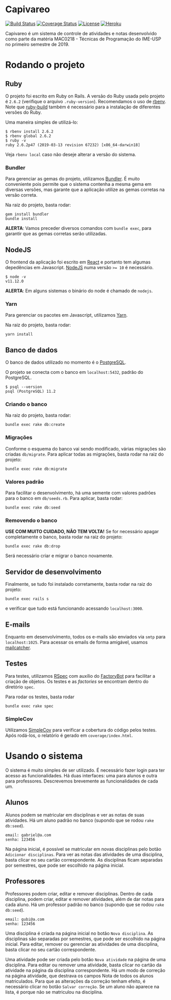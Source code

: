 # Capivareo

[![Build Status](https://travis-ci.org/gabrielrussoc/capivareo.svg?branch=master)](https://travis-ci.org/gabrielrussoc/capivareo)
[![Coverage Status](https://coveralls.io/repos/github/gabrielrussoc/capivareo/badge.svg?branch=master)](https://coveralls.io/github/gabrielrussoc/capivareo?branch=master)
[![License](http://img.shields.io/badge/license-MIT-blue.svg)](LICENSE)
[![Heroku](https://heroku-badge.herokuapp.com/?app=capivareo&style=flat&svg=1)](https://capivareo.herokuapp.com)

Capivareo é um sistema de controle de atividades e notas desenvolvido como parte da matéria MAC0218 - Técnicas de Programação do IME-USP no primeiro semestre de 2019.

# Rodando o projeto

## Ruby

O projeto foi escrito em Ruby on Rails. A versão do Ruby usada pelo projeto é `2.6.2` (verifique o arquivo `.ruby-version`). Recomendamos o uso de [rbenv](https://github.com/rbenv/rbenv). Note que [ruby-build](https://github.com/rbenv/ruby-build#readme) também é necessário para a instalação de diferentes versões do Ruby.

Uma maneira simples de utilizá-lo:

```
$ rbenv install 2.6.2
$ rbenv global 2.6.2
$ ruby -v
ruby 2.6.2p47 (2019-03-13 revision 67232) [x86_64-darwin18]
```

Veja `rbenv local` caso não deseje alterar a versão do sistema.

### Bundler

Para gerenciar as gemas do projeto, utilizamos [Bundler](https://bundler.io/). É muito conveniente pois permite que o sistema contenha a mesma gema em diversas versões, mas garante que a aplicação utilize as gemas corretas na versão correta.

Na raiz do projeto, basta rodar:

```
gem install bundler
bundle install
```

**ALERTA**: Vamos preceder diversos comandos com `bundle exec`, para garantir que as gemas corretas serão utilizadas.

## NodeJS

O frontend da aplicação foi escrito em [React](https://reactjs.org/) e portanto tem algumas depedências em Javascript. [NodeJS](https://nodejs.org/en) numa versão `>= 10` é necessário.

```
$ node -v
v11.12.0
```

**ALERTA**: Em alguns sistemas o binário do node é chamado de `nodejs`.

### Yarn

Para gerenciar os pacotes em Javascript, utilizamos [Yarn](https://yarnpkg.com/lang/en/).

Na raiz do projeto, basta rodar:

```
yarn install
```

## Banco de dados

O banco de dados utilizado no momento é o [PostgreSQL](https://www.postgresql.org/).

O projeto se conecta com o banco em `localhost:5432`, padrão do PostgreSQL.

```
$ psql --version
psql (PostgreSQL) 11.2
```

### Criando o banco

Na raiz do projeto, basta rodar:

```
bundle exec rake db:create
```

### Migrações

Conforme o esquema do banco vai sendo modificado, várias migrações são criadas `db/migrate`. Para aplicar todas as migrações, basta rodar na raiz do projeto:

```
bundle exec rake db:migrate
```

### Valores padrão

Para facilitar o desenvolvimento, há uma semente com valores padrões para o banco em `db/seeds.rb`. Para aplicar, basta rodar:

```
bundle exec rake db:seed
```

### Removendo o banco

**USE COM MUITO CUIDADO, NÃO TEM VOLTA!** Se for necessário apagar completamente o banco, basta rodar na raiz do projeto:

```
bundle exec rake db:drop
```

Será necessário criar e migrar o banco novamente.

## Servidor de desenvolvimento

Finalmente, se tudo foi instalado corretamente, basta rodar na raiz do projeto:

```
bundle exec rails s
```

e verificar que tudo está funcionando acessando `localhost:3000`.

## E-mails

Enquanto em desenvolvimento, todos os e-mails são enviados via `smtp` para `localhost:1025`. Para acessar os emails de forma amigável, usamos [mailcatcher](https://mailcatcher.me/).

## Testes

Para testes, utilizamos [RSpec](https://rspec.info/) com auxílio do [FactoryBot](https://github.com/thoughtbot/factory_bot) para facilitar a criação de objetos. Os testes e as *factories* se encontram dentro do diretório `spec`.

Para rodar os testes, basta rodar

```
bundle exec rake spec
```

### SimpleCov

Utilizamos [SimpleCov](https://github.com/colszowka/simplecov) para verificar a cobertura do código pelos testes. Após rodá-los, o relatório é gerado em `coverage/index.html`.

# Usando o sistema

O sistema é muito simples de ser utilizado. É necessário fazer login para ter acesso as funcionalidades. Há duas interfaces: uma para alunos e outra para professores. Descrevemos brevemente as funcionalidades de cada um.

## Alunos

Alunos podem se matricular em disciplinas e ver as notas de suas atividades. Há um aluno padrão no banco (supondo que se rodou `rake db:seed`).

```
email: gabriel@a.com
senha: 123456
```

Na página inicial, é possível se matricular em novas disciplinas pelo botão `Adicionar disciplinas`. Para ver as notas das atividades de uma disciplina, basta clicar no seu cartão correspondente. As disciplinas ficam separadas por semestres, que pode ser escolhido na página inicial.

## Professores

Professores podem criar, editar e remover disciplinas. Dentro de cada disciplina, podem criar, editar e remover atividades, além de dar notas para cada aluno. Há um professor padrão no banco (supondo que se rodou `rake db:seed`).

```
email: gubi@a.com
senha: 123456
```

Uma disciplina é criada na página inicial no botão `Nova disciplina`. As disciplinas são separadas por semestres, que pode ser escolhido na página inicial. Para editar, remover ou gerenciar as atividades de uma disciplina, basta clicar no seu cartão correspondente.

Uma atividade pode ser criada pelo botão `Nova atividade` na página de uma disciplina. Para editar ou remover uma atividade, basta clicar no cartão da atividade na página da disciplina correspondente. Há um modo de correção na página atividade, que destrava os campos Nota de todos os alunos matriculados. Para que as alterações da correção tenham efeito, é necessário clicar no botão `Salvar correção`. Se um aluno não aparece na lista, é porque não se matriculou na disciplina. 